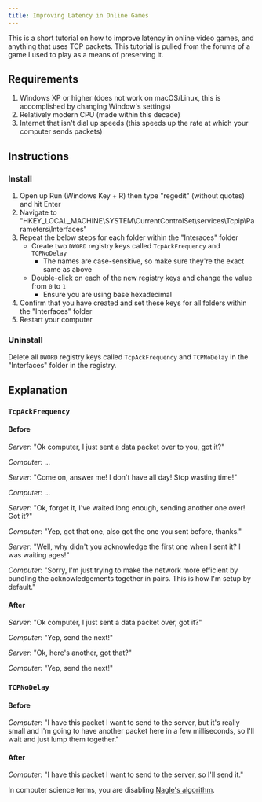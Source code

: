 ```yaml
---
title: Improving Latency in Online Games
---
```


This is a short tutorial on how to improve latency in online video games, and anything that uses TCP packets. This tutorial is pulled from the forums of a game I used to play as a means of preserving it.



## Requirements
1. Windows XP or higher (does not work on macOS/Linux, this is accomplished by changing Window's settings)
2. Relatively modern CPU (made within this decade)
3. Internet that isn't dial up speeds (this speeds up the rate at which your computer sends packets)



## Instructions

### Install
1. Open up Run (Windows Key + R) then type "regedit" (without quotes) and hit Enter
1. Navigate to "HKEY_LOCAL_MACHINE\SYSTEM\CurrentControlSet\services\Tcpip\Parameters\Interfaces"
1. Repeat the below steps for each folder within the "Interaces" folder
    - Create two `DWORD` registry keys called `TcpAckFrequency` and `TCPNoDelay`
        - The names are case-sensitive, so make sure they're the exact same as above
    - Double-click on each of the new registry keys and change the value from `0` to `1`
        - Ensure you are using base hexadecimal
1. Confirm that you have created and set these keys for all folders within the "Interfaces" folder
1. Restart your computer

### Uninstall
Delete all `DWORD` registry keys called `TcpAckFrequency` and `TCPNoDelay` in the "Interfaces" folder in the registry.



## Explanation

### `TcpAckFrequency`
#### Before
*Server*: "Ok computer, I just sent a data packet over to you, got it?"

*Computer*: …

*Server*: "Come on, answer me! I don't have all day! Stop wasting time!"

*Computer*: …

*Server*: "Ok, forget it, I've waited long enough, sending another one over! Got it?"

*Computer*: "Yep, got that one, also got the one you sent before, thanks."

*Server*: "Well, why didn't you acknowledge the first one when I sent it? I was waiting ages!"

*Computer*: "Sorry, I'm just trying to make the network more efficient by bundling the acknowledgements together in pairs. This is how I'm setup by default."

#### After
*Server*: "Ok computer, I just sent a data packet over, got it?"

*Computer*: "Yep, send the next!"

*Server*: "Ok, here's another, got that?"

*Computer*: "Yep, send the next!"

### `TCPNoDelay`
#### Before
*Computer*: "I have this packet I want to send to the server, but it's really small and I'm going to have another packet here in a few milliseconds, so I'll wait and just lump them together."

#### After
*Computer*: "I have this packet I want to send to the server, so I'll send it."

In computer science terms, you are disabling [Nagle's algorithm](//en.wikipedia.org/wiki/Nagle's_algorithm).
